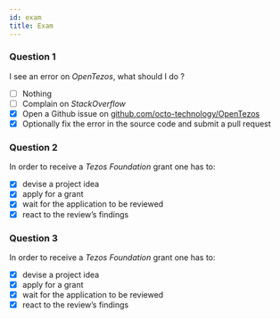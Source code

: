 ```yaml
---
id: exam
title: Exam
---
```


### Question 1

I see an error on _OpenTezos_, what should I do ?

- [ ] Nothing
- [ ] Complain on _StackOverflow_
- [x] Open a Github issue on [github.com/octo-technology/OpenTezos](https://github.com/octo-technology/OpenTezos)
- [x] Optionally fix the error in the source code and submit a pull request

### Question 2

In order to receive a _Tezos Foundation_ grant one has to:

- [x] devise a project idea
- [x] apply for a grant
- [x] wait for the application to be reviewed
- [x] react to the review’s findings

### Question 3

In order to receive a _Tezos Foundation_ grant one has to:

- [x] devise a project idea
- [x] apply for a grant
- [x] wait for the application to be reviewed
- [x] react to the review’s findings
